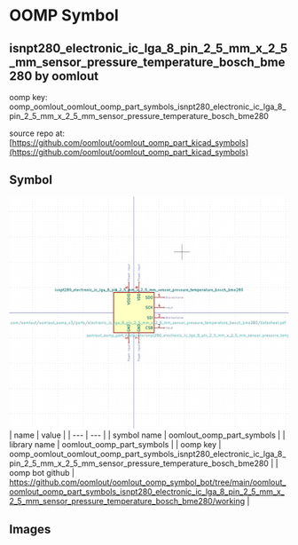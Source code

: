 # OOMP Symbol  
## isnpt280_electronic_ic_lga_8_pin_2_5_mm_x_2_5_mm_sensor_pressure_temperature_bosch_bme280  by oomlout  
  
oomp key: oomp_oomlout_oomlout_oomp_part_symbols_isnpt280_electronic_ic_lga_8_pin_2_5_mm_x_2_5_mm_sensor_pressure_temperature_bosch_bme280  
  
source repo at: [https://github.com/oomlout/oomlout_oomp_part_kicad_symbols](https://github.com/oomlout/oomlout_oomp_part_kicad_symbols)  
## Symbol  
  
[![working.png](working_600.png)](working.png)  
| name | value | 
| --- | --- | 
| symbol name | oomlout_oomp_part_symbols | 
| library name | oomlout_oomp_part_symbols | 
| oomp key | oomp_oomlout_oomlout_oomp_part_symbols_isnpt280_electronic_ic_lga_8_pin_2_5_mm_x_2_5_mm_sensor_pressure_temperature_bosch_bme280 | 
| oomp bot github | https://github.com/oomlout/oomlout_oomp_symbol_bot/tree/main/oomlout_oomlout_oomp_part_symbols_isnpt280_electronic_ic_lga_8_pin_2_5_mm_x_2_5_mm_sensor_pressure_temperature_bosch_bme280/working | 
## Images  
